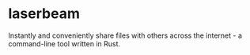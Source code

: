 # laserbeam
Instantly and conveniently share files with others across the internet - a command-line tool written in Rust.
